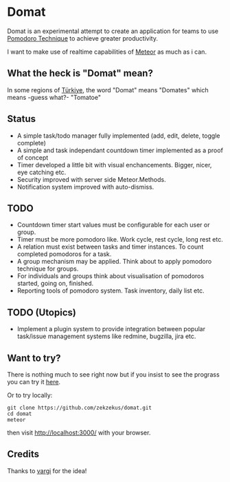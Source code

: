 Domat
=====

Domat is an experimental attempt to create an application for teams to use [Pomodoro Technique](http://pomodorotechnique.com/) to achieve greater productivity.

I want to make use of realtime capabilities of [Meteor](http://www.meteor.com/) as much as i can.

What the heck is "Domat" mean?
------------------------------

In some regions of [Türkiye](http://en.wikipedia.org/wiki/T%C3%BCrkiye), the word "Domat" means "Domates" which means -guess what?- "Tomatoe"

Status
------
* A simple task/todo manager fully implemented (add, edit, delete, toggle
  complete)
* A simple and task independant countdown timer implemented as a proof of
  concept
* Timer developed a little bit with visual enchancements. Bigger, nicer, eye
  catching etc.
* Security improved with server side Meteor.Methods.
* Notification system improved with auto-dismiss.

TODO
----
* Countdown timer start values must be configurable for each user or group.
* Timer must be more pomodoro like. Work cycle, rest cycle, long rest etc.
* A relation must exist between tasks and timer instances. To count completed
  pomodoros for a task.
* A group mechanism may be applied. Think about to apply pomodoro technique for
  groups.
* For individuals and groups think about visualisation of pomodoros started,
  going on, finished.
* Reporting tools of pomodoro system. Task inventory, daily list etc.

TODO (Utopics)
--------------
* Implement a plugin system to provide integration between popular task/issue
  management systems like redmine, bugzilla, jira etc.

Want to try?
------------
There is nothing much to see right now but if you insist to see the prograss you can try it [here](http://domat.meteor.com/).

Or to try locally:

    git clone https://github.com/zekzekus/domat.git
    cd domat
    meteor

then visit [http://localhost:3000/](http://localhost:3000/) with your browser.


Credits
-------

Thanks to [vargi](https://github.com/vargi/) for the idea!

